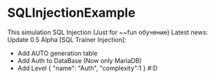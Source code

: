 # SQLInjectionExample
This simulation SQL Injection (Just for ~~fun обучение)
Latest news: 
Update 0.5 Alpha [SQL Trainer Injection]:
 - Add AUTO generation table
 - Add Auth to DataBase (Now only MariaDB)
 - Add Level {
 "name": "Auth",
 "complexity":1
 }
 #:D